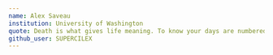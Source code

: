 ```yaml
---
name: Alex Saveau
institution: University of Washington
quote: Death is what gives life meaning. To know your days are numbered, your time is short.
github_user: SUPERCILEX
---
```

